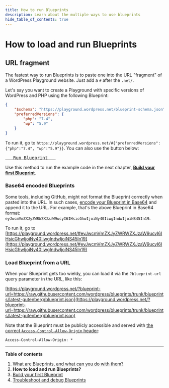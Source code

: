 ```yaml
---
title: How to run Blueprints
description: Learn about the multiple ways to use blueprints
hide_table_of_contents: true
---
```


# How to load and run Blueprints

## URL fragment

The fastest way to run Blueprints is to paste one into the URL "fragment" of a WordPress Playground website. Just add a `#` after the `.net/`.

Let's say you want to create a Playground with specific versions of WordPress and PHP using the following Blueprint:

```json
{
	"$schema": "https://playground.wordpress.net/blueprint-schema.json",
	"preferredVersions": {
		"php": "7.4",
		"wp": "5.9"
	}
}
```

To run it, go to `https://playground.wordpress.net/#{"preferredVersions": {"php":"7.4", "wp":"5.9"}}`. You can also use the button below:

[<kbd> &nbsp; Run Blueprint &nbsp; </kbd>](https://playground.wordpress.net/#{"preferredVersions":{"php":"7.4","wp":"5.9"}})

Use this method to run the example code in the next chapter, [**Build your first Blueprint**](./03-build-your-first-blueprint.md).

### Base64 encoded Blueprints

Some tools, including GitHub, might not format the Blueprint correctly when pasted into the URL. In such cases, [encode your Blueprint in Base64](https://www.base64encode.org) and append it to the URL. For example, that's the above Blueprint in Base64 format: `eyJwcmVmZXJyZWRWZXJzaW9ucyI6IHsicGhwIjoiNy40IiwgIndwIjoiNS45In19`.

To run it, go to [https://playground.wordpress.net/#eyJwcmVmZXJyZWRWZXJzaW9ucyI6IHsicGhwIjoiNy40IiwgIndwIjoiNS45In19](https://playground.wordpress.net/#eyJwcmVmZXJyZWRWZXJzaW9ucyI6IHsicGhwIjoiNy40IiwgIndwIjoiNS45In19)

### Load Blueprint from a URL

When your Blueprint gets too wieldy, you can load it via the `?blueprint-url` query parameter in the URL, like this:

[https://playground.wordpress.net/?blueprint-url=https://raw.githubusercontent.com/wordpress/blueprints/trunk/blueprints/latest-gutenberg/blueprint.json](https://playground.wordpress.net/?blueprint-url=https://raw.githubusercontent.com/wordpress/blueprints/trunk/blueprints/latest-gutenberg/blueprint.json)

Note that the Blueprint must be publicly accessible and served with [the correct `Access-Control-Allow-Origin` header](https://developer.mozilla.org/en-US/docs/Web/HTTP/Headers/Access-Control-Allow-Origin):

```
Access-Control-Allow-Origin: *
```

---

**Table of contents**

1. [What are Blueprints, and what can you do with them?](./01-what-are-blueprints-what-you-can-do-with-them.md)
2. **How to load and run Blueprints?**
3. [Build your first Blueprint](./03-build-your-first-blueprint.md)
4. [Troubleshoot and debug Blueprints](./04-troubleshoot-debug-blueprints.md)
